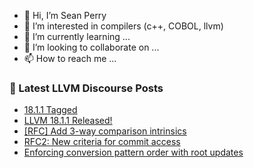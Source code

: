 - 👋 Hi, I’m Sean Perry
- 👀 I’m interested in compilers (c++, COBOL, llvm)
- 🌱 I’m currently learning ...
- 💞️ I’m looking to collaborate on ...
- 📫 How to reach me ...

<!---
s66perry/s66perry is a ✨ special ✨ repository because its `README.md` (this file) appears on your GitHub profile.
You can click the Preview link to take a look at your changes.
--->
### 📕 Latest LLVM Discourse Posts

<!-- DISCOURSE-LLVM:START -->
- [18.1.1 Tagged](https://discourse.llvm.org/t/18-1-1-tagged/77541#post_1)
- [LLVM 18.1.1 Released!](https://discourse.llvm.org/t/llvm-18-1-1-released/77540#post_1)
- [[RFC] Add 3-way comparison intrinsics](https://discourse.llvm.org/t/rfc-add-3-way-comparison-intrinsics/76685#post_13)
- [RFC2: New criteria for commit access](https://discourse.llvm.org/t/rfc2-new-criteria-for-commit-access/77110#post_11)
- [Enforcing conversion pattern order with root updates](https://discourse.llvm.org/t/enforcing-conversion-pattern-order-with-root-updates/77392#post_2)
<!-- DISCOURSE-LLVM:END -->

